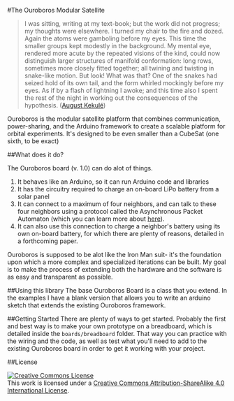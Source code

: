 #The Ouroboros Modular Satellite

 > I was sitting, writing at my text-book; but the work did not progress; my thoughts were elsewhere. I turned my chair to the fire and dozed. Again the atoms were gamboling before my eyes. This time the smaller groups kept modestly in the background. My mental eye, rendered more acute by the repeated visions of the kind, could now distinguish larger structures of manifold conformation: long rows, sometimes more closely fitted together; all twining and twisting in snake-like motion. But look! What was that? One of the snakes had seized hold of its own tail, and the form whirled mockingly before my eyes. As if by a flash of lightning I awoke; and this time also I spent the rest of the night in working out the consequences of the hypothesis.
 > ([August Kekulé](https://en.wikipedia.org/wiki/Ouroboros#Chemistry))

Ouroboros is the modular satellite platform that combines communication, power-sharing, and the Arduino framework to create a scalable platform for orbital experiments. It's designed to be even smaller than a CubeSat (one sixth, to be exact)

##What does it do?

The Ouroboros board (v. 1.0) can do alot of things. 

  1. It behaves like an Arduino, so it can run Arduino code and libraries
  2. It has the circuitry required to charge an on-board LiPo battery from a solar panel
  3. It can connect to a maximum of four neighbors, and can talk to these four neighbors using a protocol called the Asynchronous Packet Automaton (which you can learn more about [here](https://github.com/dcellucci/APA_Tutorial)).
  4. It can also use this connection to charge a neighbor's battery using its own on-board battery, for which there are plenty of reasons, detailed in a forthcoming paper. 

Ouroboros is supposed to be alot like the Iron Man suit- it's the foundation upon which a more complex and specialized iterations can be built. My goal is to make the process of extending both the hardware and the software is as easy and transparent as possible.

##Using this library
The base Ouroboros Board is a class that you extend. In the examples I have a blank version that allows you to write an arduino sketch that extends the existing Ouroboros framework. 

##Getting Started
There are plenty of ways to get started. Probably the first and best way is to make your own prototype on a breadboard, which is detailed inside the `boards/breadboard` folder. That way you can practice with the wiring and the code, as well as test what you'll need to add to the existing Ouroboros board in order to get it working with your project. 

##License

<a rel="license" href="http://creativecommons.org/licenses/by-sa/4.0/"><img alt="Creative Commons License" style="border-width:0" src="https://i.creativecommons.org/l/by-sa/4.0/88x31.png" /></a><br />This work is licensed under a <a rel="license" href="http://creativecommons.org/licenses/by-sa/4.0/">Creative Commons Attribution-ShareAlike 4.0 International License</a>.